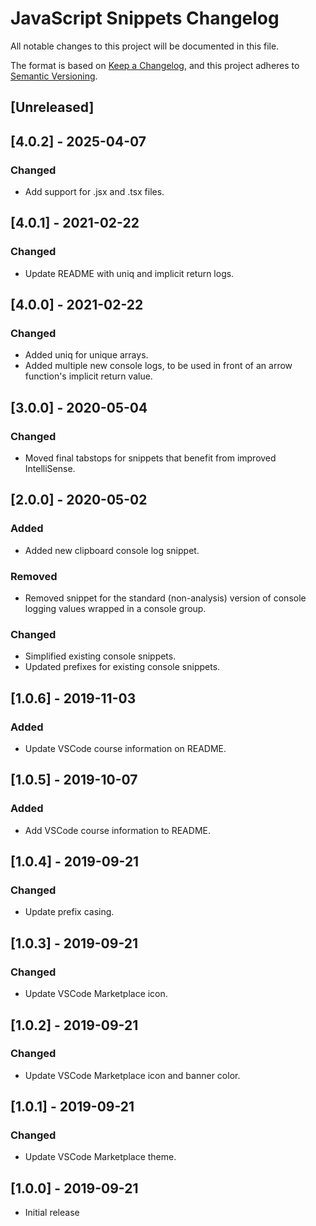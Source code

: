 # JavaScript Snippets Changelog

All notable changes to this project will be documented in this file.

The format is based on [Keep a Changelog](https://keepachangelog.com/en/1.0.0/),
and this project adheres to [Semantic Versioning](https://semver.org/spec/v2.0.0.html).

## [Unreleased]

## [4.0.2] - 2025-04-07

### Changed

* Add support for .jsx and .tsx files.

## [4.0.1] - 2021-02-22

### Changed

* Update README with uniq and implicit return logs.

## [4.0.0] - 2021-02-22

### Changed

* Added uniq for unique arrays.
* Added multiple new console logs, to be used in front of an arrow function's implicit return value.

## [3.0.0] - 2020-05-04

### Changed

* Moved final tabstops for snippets that benefit from improved IntelliSense.

## [2.0.0] - 2020-05-02

### Added

* Added new clipboard console log snippet.

### Removed

* Removed snippet for the standard (non-analysis) version of console logging values wrapped in a console group.

### Changed

* Simplified existing console snippets.
* Updated prefixes for existing console snippets.

## [1.0.6] - 2019-11-03

### Added

* Update VSCode course information on README.

## [1.0.5] - 2019-10-07

### Added

* Add VSCode course information to README.

## [1.0.4] - 2019-09-21

### Changed

* Update prefix casing.

## [1.0.3] - 2019-09-21

### Changed

* Update VSCode Marketplace icon.

## [1.0.2] - 2019-09-21

### Changed

* Update VSCode Marketplace icon and banner color.

## [1.0.1] - 2019-09-21

### Changed

* Update VSCode Marketplace theme.

## [1.0.0] - 2019-09-21

* Initial release
